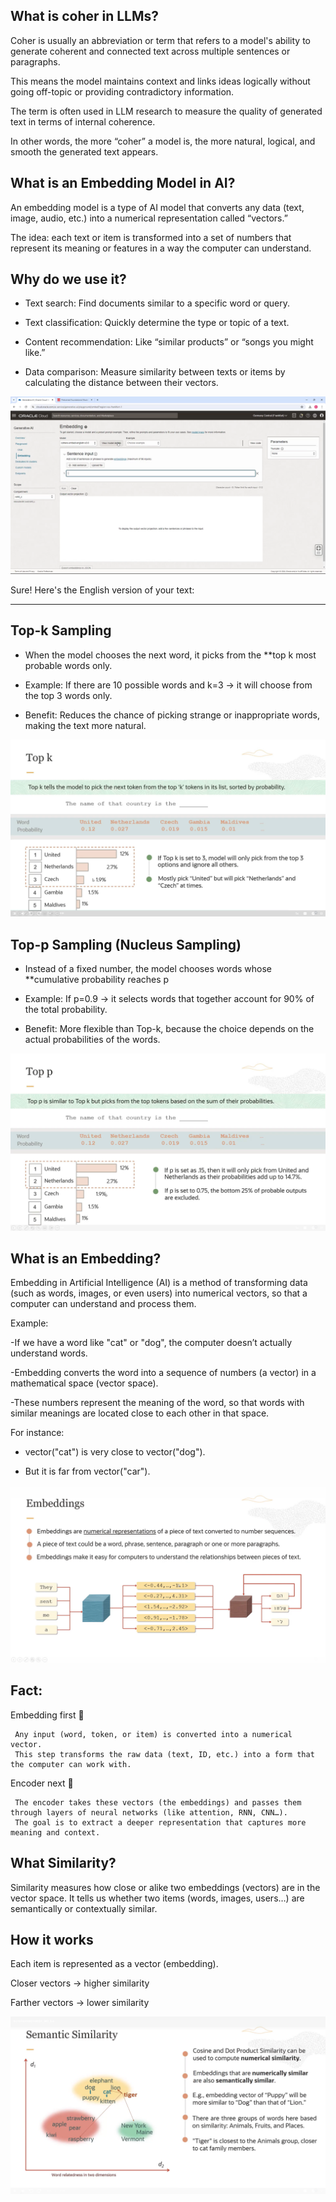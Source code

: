 ## What is coher in LLMs?
 Coher is usually an abbreviation or term that refers to a model's ability to generate coherent and connected text across multiple sentences or paragraphs.

 This means the model maintains context and links ideas logically without going off-topic or providing contradictory information.

 The term is often used in LLM research to measure the quality of generated text in terms of internal coherence.

 In other words, the more “coher” a model is, the more natural, logical, and smooth the generated text appears.

##  What is an Embedding Model in AI?

An embedding model is a type of AI model that converts any data (text, image, audio, etc.) into a numerical representation called “vectors.”

The idea: each text or item is transformed into a set of numbers that represent its meaning or features in a way the computer can understand.

## Why do we use it?

  * Text search: Find documents similar to a specific word or query.

  * Text classification: Quickly determine the type or topic of a text.

  * Content recommendation: Like “similar products” or “songs you might like.”

  * Data comparison: Measure similarity between texts or items by calculating the distance between their vectors.

![embadding](../images/embadding.png)


Sure! Here's the English version of your text:

---

## Top-k Sampling

  * When the model chooses the next word, it picks from the **top k most probable words only.

  * Example: If there are 10 possible words and k=3 → it will choose from the top 3 words only.

  * Benefit: Reduces the chance of picking strange or inappropriate words, making the text more natural.

![top_k](../images/top_k.png)
## Top-p Sampling (Nucleus Sampling)

  * Instead of a fixed number, the model chooses words whose **cumulative probability reaches p

  * Example: If p=0.9 → it selects words that together account for 90% of the total probability.

  * Benefit: More flexible than Top-k, because the choice depends on the actual probabilities of the words.

![top_p](../images/top_p.png)

## What is an Embedding?

 Embedding in Artificial Intelligence (AI) is a method of transforming data (such as words, images, or even users) into numerical vectors, so that a computer can understand and process them.

Example:

   -If we have a word like "cat" or "dog", the computer doesn’t actually understand words.

   -Embedding converts the word into a sequence of numbers (a vector) in a mathematical space (vector space).

   -These numbers represent the meaning of the word, so that words with similar meanings are located close to each other in that space.

  For instance:

  * vector("cat") is very close to vector("dog").

  * But it is far from vector("car").


![emadding2](../images/empadding2.png)


## Fact:
   Embedding first 🎯

     Any input (word, token, or item) is converted into a numerical vector.
     This step transforms the raw data (text, ID, etc.) into a form that the computer can work with.

   Encoder next 🧠

     The encoder takes these vectors (the embeddings) and passes them through layers of neural networks (like attention, RNN, CNN…).
     The goal is to extract a deeper representation that captures more meaning and context.



## What Similarity?

  Similarity measures how close or alike two embeddings (vectors) are in the vector space.
  It tells us whether two items (words, images, users…) are semantically or contextually similar.

## How it works

  Each item is represented as a vector (embedding).

  Closer vectors → higher similarity

  Farther vectors → lower similarity


![similarity](../images/similarity.png)